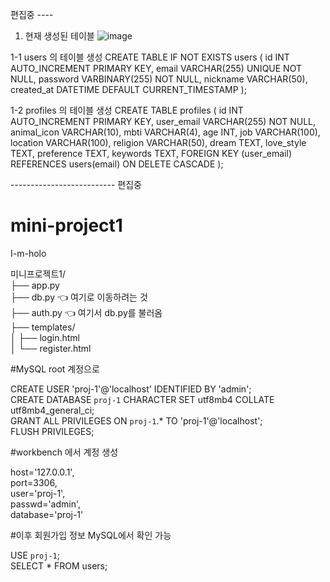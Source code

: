 편집중 ----

1. 현재 생성된  테이블
   ![image](https://github.com/user-attachments/assets/60f1b1ac-c35c-43a2-a9f2-3d97bf9a8302)

1-1 users 의 테이블 생성
   CREATE TABLE IF NOT EXISTS users (
  id INT AUTO_INCREMENT PRIMARY KEY,
  email VARCHAR(255) UNIQUE NOT NULL,
  password VARBINARY(255) NOT NULL,
  nickname VARCHAR(50),
  created_at DATETIME DEFAULT CURRENT_TIMESTAMP
);

1-2 profiles 의 테이블 생성
CREATE TABLE profiles (
    id INT AUTO_INCREMENT PRIMARY KEY,
    user_email VARCHAR(255) NOT NULL,
    animal_icon VARCHAR(10),
    mbti VARCHAR(4),
    age INT,
    job VARCHAR(100),
    location VARCHAR(100),
    religion VARCHAR(50),
    dream TEXT,
    love_style TEXT,
    preference TEXT,
    keywords TEXT,
    FOREIGN KEY (user_email) REFERENCES users(email) ON DELETE CASCADE
);

-------------------------- 편집중
# mini-project1 <br>
I-m-holo <br>

미니프로젝트1/ <br>
├── app.py <br>
├── db.py              👈 여기로 이동하려는 것 <br>
├── auth.py            👈 여기서 db.py를 불러옴 <br>
├── templates/ <br>
│   ├── login.html <br>
│   └── register.html <br>


#MySQL root 계정으로 <br>

CREATE USER 'proj-1'@'localhost' IDENTIFIED BY 'admin'; <br>
CREATE DATABASE `proj-1` CHARACTER SET utf8mb4 COLLATE utf8mb4_general_ci; <br>
GRANT ALL PRIVILEGES ON `proj-1`.* TO 'proj-1'@'localhost'; <br>
FLUSH PRIVILEGES; <br>

#workbench 에서 계정 생성 <br>

host='127.0.0.1', <br>
port=3306, <br>
user='proj-1', <br>
passwd='admin', <br>
database='proj-1' <br>

#이후 회원가입 정보 MySQL에서 확인 가능 <br>

USE `proj-1`; <br>
SELECT * FROM users; <br>
